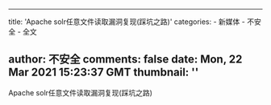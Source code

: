 
---
title: 'Apache solr任意文件读取漏洞复现(踩坑之路)'
categories: 
    - 新媒体
    - 不安全
    - 全文

author: 不安全
comments: false
date: Mon, 22 Mar 2021 15:23:37 GMT
thumbnail: ''
---

<div>   
Apache solr任意文件读取漏洞复现(踩坑之路)  
</div>
            
